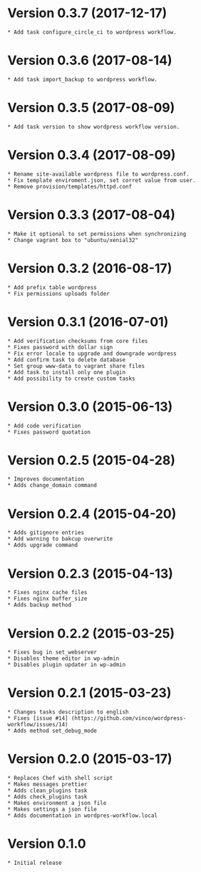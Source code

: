 
# Version 0.3.7 (2017-12-17)
    * Add task configure_circle_ci to wordpress workflow.
# Version 0.3.6 (2017-08-14)
    * Add task import_backup to wordpress workflow.

# Version 0.3.5 (2017-08-09)
    * Add task version to show wordpress workflow version.

# Version 0.3.4 (2017-08-09)
    * Rename site-available wordpress file to wordpress.conf.
    * Fix template enviroment.json, set corret value from user.
    * Remove provision/templates/httpd.conf

# Version 0.3.3 (2017-08-04)
    * Make it optional to set permissions when synchronizing
    * Change vagrant box to "ubuntu/xenial32"
    
# Version 0.3.2 (2016-08-17)
    * Add prefix table wordpress
    * Fix permissions uploads folder
    
# Version 0.3.1 (2016-07-01)
    * Add verification checksums from core files
    * Fixes password with dollar sign
    * Fix error locale to upgrade and downgrade wordpress
    * Add confirm task to delete database
    * Set group www-data to vagrant share files
    * Add task to install only one plugin
    * Add possibility to create custom tasks

# Version 0.3.0 (2015-06-13)
    * Add code verification
    * Fixes password quotation

# Version 0.2.5 (2015-04-28)
    * Improves documentation
    * Adds change_domain command

# Version 0.2.4 (2015-04-20)
    * Adds gitignore entries
    * Add warning to bakcup overwrite
    * Adds upgrade command

# Version 0.2.3 (2015-04-13)

    * Fixes nginx cache files
    * Fixes nginx buffer_size
    * Adds backup method

# Version 0.2.2 (2015-03-25)

    * Fixes bug in set_webserver
    * Disables theme editor in wp-admin
    * Disables plugin updater in wp-admin

# Version 0.2.1 (2015-03-23)

    * Changes tasks description to english
    * Fixes [issue #14] (https://github.com/vinco/wordpress-workflow/issues/14)
    * Adds method set_debug_mode

# Version 0.2.0 (2015-03-17)

    * Replaces Chef with shell script
    * Makes messages prettier
    * Adds clean_plugins task
    * Adds check_plugins task
    * Makes environment a json file
    * Makes settings a json file
    * Adds documentation in wordpres-workflow.local

# Version 0.1.0

    * Initial release
